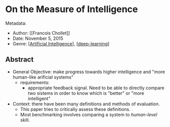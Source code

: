---
---

# On the Measure of Intelligence

Metadata:

* Author: [[Francois Chollet]]
* Date: November 5, 2015
* Genre: [[Artificial Intelligence]], [[deep-learning]]

## Abstract

* General Objective: make progress towards higher intelligence and "more human-like arificial systems"
  * requirements:
    * appropriate feedback signal. Need to be able to directly compare two sistems in order to know which is "better" or "more intelligent"
* Context: there have been many definitions and methods of evaluation.
  * This paper tries to critically assess these definitions.
  * Most benchmarking involves comparing a system to *human-level* skill.

[//begin]: # "Autogenerated link references for markdown compatibility"
[Artificial Intelligence]: artificial-intelligence "Artificial Intelligence"
[deep-learning]: deep-learning "Deep Learning"
[//end]: # "Autogenerated link references"
